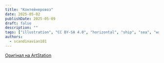 ```yaml
---
title: "Контейнеровоз"
date: 2025-05-02
publishDate: 2025-05-09
draft: false
description: ""
tags: ["illustration", "CC BY-SA 4.0", "horizontal", "ship", "sea", "water", "transport", "people"]
authors:
  - scandinavian101
---
```


[Оригінал на ArtStation](https://www.artstation.com/artwork/nJOPb1)
